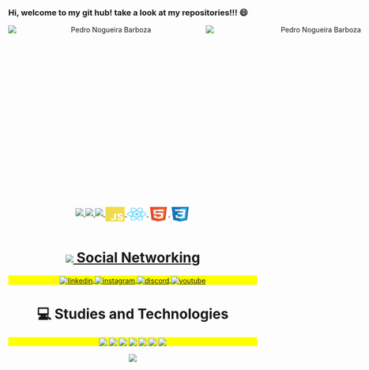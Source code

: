 ### Hi, welcome to my git hub! take a look at my repositories!!! 😄



<div align="center" style="display: flex;" >
  <div  style="display: flex;" >
  <img  width="400" src="https://github.com/PedroNB10/PedroNB10/blob/main/name.svg" alt="Pedro Nogueira Barboza" />
<img  height="350" width="450" src="https://github.com/PedroNB10/PedroNB10/blob/main/imagem%20programando.gif" alt="Pedro Nogueira Barboza" />
  </div>
</div>





<!--
**PedroNB10/PedroNB10** is a ✨ _special_ ✨ repository because its `README.md` (this file) appears on your GitHub profile.

Here are some ideas to get you started:

- 🔭 I’m currently working on ...
- 🌱 I’m currently learning ...
- 👯 I’m looking to collaborate on ...
- 🤔 I’m looking for help with ...
- 💬 Ask me about ...
- 📫 How to reach me: ...
- 😄 Pronouns: ...
- ⚡ Fun fact: ...
-->


<br/>
<div align="center">
  <a href="https://github.com/PedroNB10">
  <img height="180em" src="https://github-readme-stats.vercel.app/api?username=PedroNB10&show_icons=true&theme=algolia&include_all_commits=true&count_private=true"/>
  <img height="180em" src="https://github-readme-stats.vercel.app/api/top-langs/?username=PedroNB10&layout=compact&langs_count=7&theme=algolia"/> 
  <img height="180em" src="https://github-profile-trophy.vercel.app/?username=PedroNB10&theme=algolia&no-frame=true&row=1&&margin-w=20&no-bg=true"/>
  <img align="center" alt="Pedro-Js" height="30" width="40" src="https://raw.githubusercontent.com/devicons/devicon/master/icons/javascript/javascript-plain.svg">
  <img align="center" alt="Pedro-React" height="30" width="40" src="https://raw.githubusercontent.com/devicons/devicon/master/icons/react/react-original.svg">
  <img align="center" alt="Pedro-HTML" height="30" width="40" src="https://raw.githubusercontent.com/devicons/devicon/master/icons/html5/html5-original.svg">
  <img align="center" alt="Pedro-CSS" height="30" width="40" src="https://raw.githubusercontent.com/devicons/devicon/master/icons/css3/css3-original.svg">
 
  
</div>
  
  <br/>
  
  <h1 align="center"> <img src="https://raw.githubusercontent.com/kaueMarques/kaueMarques/master/hi.gif" width="30px">                                                                                                                                                      
Social Networking </h1>
  
   
<p align="center" style="background:yellow">
<a href="https://www.linkedin.com/in/pedro-nogueira-barboza-2178ba211/" target="_blank">
</a>
<a href="https://www.linkedin.com/in/pedro-nogueira-barboza-2178ba211/" target="_blank">
  <img align="center" src="https://img.shields.io/badge/-LinkedIn-05122A?style=flat&logo=linkedin" alt="linkedin"/>
</a>
<a href="https://www.instagram.com/nogueira_dev/" target="_blank">
 <img align="center" src="https://img.shields.io/badge/-Instagram-05122A?style=flat&logo=instagram" alt="instagram"/>
</a>
  
  
   <a href="https://discordapp.com/users/690241156792975377/" target="_blank">
 <img align="center" src="https://img.shields.io/badge/-Discord-05122A?style=flat&logo=discord" alt="discord"/>
</a>
  
  <a href="https://www.youtube.com/channel/UCPhZgWJGIMvDvdOb0eDhk1w" target="_blank">
 <img align="center" src="https://img.shields.io/badge/-Youtube-05122A?style=flat&logo=youtube" alt="youtube"/>
</a>
  
</p>
  

  
<h1 align="center">                                                                                                                                                       
💻 Studies and Technologies </h1>
  
  <p align="center" style="background:yellow">
 <img align="center" src="https://img.shields.io/badge/-JavaScript-05122A?style=flat&logo=javascript"/>
 <img align="center" src="https://img.shields.io/badge/-HTML-05122A?style=flat&logo=HTML5"/>
   <img align="center" src="https://img.shields.io/badge/-CSS-05122A?style=flat&logo=CSS3&logoColor=1572B6"/>
   <img align="center" src="https://img.shields.io/badge/-React-05122A?style=flat&logo=react"/>
   <img align="center" src="https://img.shields.io/badge/-Git-05122A?style=flat&logo=git"/>
   <img align="center" src="https://img.shields.io/badge/-GitHub-05122A?style=flat&logo=github"/>
   <img align="center" src="https://img.shields.io/badge/-Visual%20Studio%20Code-05122A?style=flat&logo=visual-studio-code&logoColor=007ACC"/>

  </p>
  
  <div align="center">
  <a href="https://github.com/PedroNB10/DevClub-Projects" >
  <img align="center" src="https://github-readme-stats.vercel.app/api/pin/?username=PedroNB10&repo=DevClub-Projects&&theme=algolia"&theme=algolia"" />
</a>    
    
  </div>
  
  


  
  

 



 
  
 
